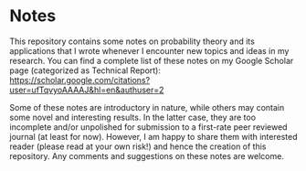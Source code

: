 # Notes

This repository contains some notes on probability theory and its applications that I wrote whenever I encounter new topics and ideas in my research. You can find a complete list of these notes on my Google Scholar page (categorized as Technical Report): https://scholar.google.com/citations?user=ufTqvyoAAAAJ&hl=en&authuser=2

Some of these notes are introductory in nature, while others may contain some novel and interesting results. In the latter case, they are too incomplete and/or unpolished for submission to a first-rate peer reviewed journal (at least for now). However, I am happy to share them with interested reader (please read at your own risk!) and hence the creation of this repository. Any comments and suggestions on these notes are welcome. 
